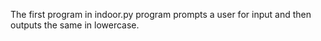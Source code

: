 The first program in indoor.py program prompts a user for input and then outputs the same in lowercase.
